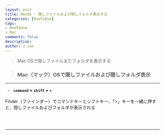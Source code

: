 ```yaml
---
layout: post
title: MacOS - 隠しファイルおよび隠しフォルダ表示する
categories: [HowToUse]
tags: 
- HowToUse
- Mac
comments: false
description:
author: J.ian
---
```


> Mac OSで隠しファイルまたフォルダを表示する

> ### Mac（マック）OSで隠しファイルおよび隠しフォルダ表示

___

&nbsp; - &nbsp; **`command` + `shift` + `>`**     
<br />
Finder（ファインダー）でコマンドキーとシフトキー、「>」キーを一緒に押すと、隠しファイルおよびフォルダが表示される

<br /><br />

___
